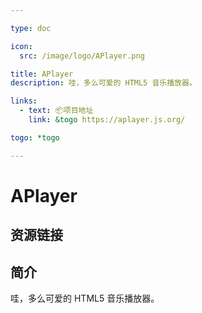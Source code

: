 ```yaml
---

type: doc

icon:
  src: /image/logo/APlayer.png

title: APlayer
description: 哇，多么可爱的 HTML5 音乐播放器。

links:
  - text: 📦项目地址
    link: &togo https://aplayer.js.org/

togo: *togo

---
```


<ShowLogo />

# APlayer

<ShowBreadcrumb />

## 资源链接

<ShowLinks />

## 简介

哇，多么可爱的 HTML5 音乐播放器。
